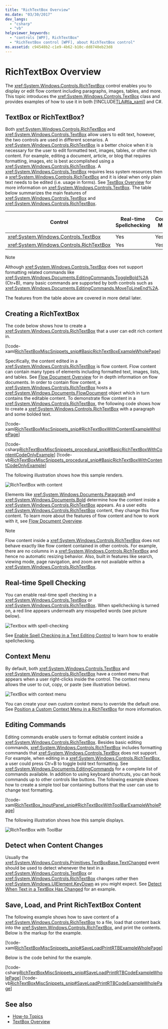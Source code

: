 ```yaml
---
title: "RichTextBox Overview"
ms.date: "03/30/2017"
dev_langs:
  - "csharp"
  - "vb"
helpviewer_keywords:
  - "controls [WPF], RichTextBox"
  - "RichTextBox control [WPF], about RichTextBox control"
ms.assetid: c94548b2-c1e9-4b62-b10c-dd8740eb23d8
---
```

# RichTextBox Overview

The <xref:System.Windows.Controls.RichTextBox> control enables you to display or edit flow content including paragraphs, images, tables, and more. This topic introduces the <xref:System.Windows.Controls.TextBox> class and provides examples of how to use it in both [!INCLUDE[TLA#tla_xaml](../../../../includes/tlasharptla-xaml-md.md)] and C#.

<a name="textbox_or_richtextbox"></a>

## TextBox or RichTextBox?

Both <xref:System.Windows.Controls.RichTextBox> and <xref:System.Windows.Controls.TextBox> allow users to edit text, however, the two controls are used in different scenarios. A <xref:System.Windows.Controls.RichTextBox> is a better choice when it is necessary for the user to edit formatted text, images, tables, or other rich content. For example, editing a document, article, or blog that requires formatting, images, etc is best accomplished using a <xref:System.Windows.Controls.RichTextBox>. A <xref:System.Windows.Controls.TextBox> requires less system resources then a <xref:System.Windows.Controls.RichTextBox> and it is ideal when only plain text needs to be edited (i.e. usage in forms). See [TextBox Overview](textbox-overview.md) for more information on <xref:System.Windows.Controls.TextBox>. The table below summarizes the main features of <xref:System.Windows.Controls.TextBox> and <xref:System.Windows.Controls.RichTextBox>.

|Control|Real-time Spellchecking|Context Menu|Formatting commands like <xref:System.Windows.Documents.EditingCommands.ToggleBold%2A> (Ctr+B)|<xref:System.Windows.Documents.FlowDocument> content like images, paragraphs, tables, etc.|
|-------------|------------------------------|------------------|------------------------------------------------------------------------------------------------------------------------------------------------------------------------------------------------------|--------------------------------------------------------------------------------------------------------------------------------------------------------------------------------------------------|
|<xref:System.Windows.Controls.TextBox>|Yes|Yes|No|No.|
|<xref:System.Windows.Controls.RichTextBox>|Yes|Yes|Yes|Yes|

> [!NOTE]
> Although <xref:System.Windows.Controls.TextBox> does not support formatting related commands like <xref:System.Windows.Documents.EditingCommands.ToggleBold%2A> (Ctr+B), many basic commands are supported by both controls such as <xref:System.Windows.Documents.EditingCommands.MoveToLineEnd%2A>.

The features from the table above are covered in more detail later.

<a name="creating_a_richtextbox"></a>

## Creating a RichTextBox

The code below shows how to create a <xref:System.Windows.Controls.RichTextBox> that a user can edit rich content in.

[!code-xaml[RichTextBoxMiscSnippets_snip#BasicRichTextBoxExampleWholePage](~/samples/snippets/csharp/VS_Snippets_Wpf/RichTextBoxMiscSnippets_snip/CSharp/BasicRichTextBoxExample.xaml#basicrichtextboxexamplewholepage)]

Specifically, the content edited in a <xref:System.Windows.Controls.RichTextBox> is flow content. Flow content can contain many types of elements including formatted text, images, lists, and tables. See [Flow Document Overview](../advanced/flow-document-overview.md) for in depth information on flow documents. In order to contain flow content, a <xref:System.Windows.Controls.RichTextBox> hosts a <xref:System.Windows.Documents.FlowDocument> object which in turn contains the editable content. To demonstrate flow content in a <xref:System.Windows.Controls.RichTextBox>, the following code shows how to create a <xref:System.Windows.Controls.RichTextBox> with a paragraph and some bolded text.

[!code-xaml[RichTextBoxMiscSnippets_snip#RichTextBoxWithContentExampleWholePage](~/samples/snippets/csharp/VS_Snippets_Wpf/RichTextBoxMiscSnippets_snip/CSharp/RichTextBoxWithContentExample.xaml#richtextboxwithcontentexamplewholepage)]

[!code-csharp[RichTextBoxMiscSnippets_procedural_snip#BasicRichTextBoxWithContentCodeOnlyExample](~/samples/snippets/csharp/VS_Snippets_Wpf/RichTextBoxMiscSnippets_procedural_snip/CSharp/BasicRichTextBoxWithContentExample.cs#basicrichtextboxwithcontentcodeonlyexample)]
[!code-vb[RichTextBoxMiscSnippets_procedural_snip#BasicRichTextBoxWithContentCodeOnlyExample](~/samples/snippets/visualbasic/VS_Snippets_Wpf/RichTextBoxMiscSnippets_procedural_snip/visualbasic/basicrichtextboxwithcontentexample.vb#basicrichtextboxwithcontentcodeonlyexample)]

The following illustration shows how this sample renders.

![RichTextBox with content](./media/editing-richtextbox-with-content.png "Editing_RichTextBox_with_Content")

Elements like <xref:System.Windows.Documents.Paragraph> and <xref:System.Windows.Documents.Bold> determine how the content inside a <xref:System.Windows.Controls.RichTextBox> appears. As a user edits <xref:System.Windows.Controls.RichTextBox> content, they change this flow content. To learn more about the features of flow content and how to work with it, see [Flow Document Overview](../advanced/flow-document-overview.md).

> [!NOTE]
> Flow content inside a <xref:System.Windows.Controls.RichTextBox> does not behave exactly like flow content contained in other controls. For example, there are no columns in a <xref:System.Windows.Controls.RichTextBox> and hence no automatic resizing behavior. Also, built in features like search, viewing mode, page navigation, and zoom are not available within a <xref:System.Windows.Controls.RichTextBox>.

<a name="realtime_spellechecking"></a>

## Real-time Spell Checking

You can enable real-time spell checking in a <xref:System.Windows.Controls.TextBox> or <xref:System.Windows.Controls.RichTextBox>. When spellchecking is turned on, a red line appears underneath any misspelled words (see picture below).

![Textbox with spell&#45;checking](./media/editing-textbox-with-spellchecking.png "Editing_TextBox_with_Spellchecking")

See [Enable Spell Checking in a Text Editing Control](how-to-enable-spell-checking-in-a-text-editing-control.md) to learn how to enable spellchecking.

<a name="context_menu"></a>

## Context Menu

By default, both <xref:System.Windows.Controls.TextBox> and <xref:System.Windows.Controls.RichTextBox> have a context menu that appears when a user right-clicks inside the control. The context menu allows the user to cut, copy, or paste (see illustration below).

![TextBox with context menu](./media/editing-textbox-with-context-menu.png "Editing_TextBox_with_Context_Menu")

You can create your own custom context menu to override the default one. See [Position a Custom Context Menu in a RichTextBox](how-to-position-a-custom-context-menu-in-a-richtextbox.md) for more information.

<a name="detect_when_content_changes"></a>

## Editing Commands

Editing commands enable users to format editable content inside a <xref:System.Windows.Controls.RichTextBox>. Besides basic editing commands, <xref:System.Windows.Controls.RichTextBox> includes formatting commands that <xref:System.Windows.Controls.TextBox> does not support. For example, when editing in a <xref:System.Windows.Controls.RichTextBox>, a user could press Ctr+B to toggle bold text formatting. See <xref:System.Windows.Documents.EditingCommands> for a complete list of commands available. In addition to using keyboard shortcuts, you can hook commands up to other controls like buttons. The following example shows how to create a simple tool bar containing buttons that the user can use to change text formatting.

[!code-xaml[RichTextBox_InputPanel_snip#RichTextBoxWithToolBarExampleWholePage](~/samples/snippets/csharp/VS_Snippets_Wpf/RichTextBox_InputPanel_snip/CS/Window1.xaml#richtextboxwithtoolbarexamplewholepage)]

The following illustration shows how this sample displays.

![RichTextBox with ToolBar](./media/editing-richtextbox-with-toobar.gif "Editing_RichTextBox_with_TooBar")

<a name="editing_commands"></a>

## Detect when Content Changes

Usually the <xref:System.Windows.Controls.Primitives.TextBoxBase.TextChanged> event should be used to detect whenever the text in a <xref:System.Windows.Controls.TextBox> or <xref:System.Windows.Controls.RichTextBox> changes rather then <xref:System.Windows.UIElement.KeyDown> as you might expect. See [Detect When Text in a TextBox Has Changed](how-to-detect-when-text-in-a-textbox-has-changed.md) for an example.

<a name="save_load_and_print_richtextbox_content"></a>

## Save, Load, and Print RichTextBox Content

The following example shows how to save content of a <xref:System.Windows.Controls.RichTextBox> to a file, load that content back into the <xref:System.Windows.Controls.RichTextBox>, and print the contents. Below is the markup for the example.

[!code-xaml[RichTextBoxMiscSnippets_snip#SaveLoadPrintRTBExampleWholePage](~/samples/snippets/csharp/VS_Snippets_Wpf/RichTextBoxMiscSnippets_snip/CSharp/SaveLoadPrintRTB.xaml#saveloadprintrtbexamplewholepage)]

Below is the code behind for the example.

[!code-csharp[RichTextBoxMiscSnippets_snip#SaveLoadPrintRTBCodeExampleWholePage](~/samples/snippets/csharp/VS_Snippets_Wpf/RichTextBoxMiscSnippets_snip/CSharp/SaveLoadPrintRTB.xaml.cs#saveloadprintrtbcodeexamplewholepage)]
[!code-vb[RichTextBoxMiscSnippets_snip#SaveLoadPrintRTBCodeExampleWholePage](~/samples/snippets/visualbasic/VS_Snippets_Wpf/RichTextBoxMiscSnippets_snip/VisualBasic/SaveLoadPrintRTB.xaml.vb#saveloadprintrtbcodeexamplewholepage)]

## See also

- [How-to Topics](richtextbox-how-to-topics.md)
- [TextBox Overview](textbox-overview.md)
